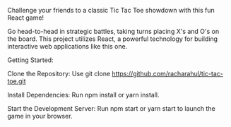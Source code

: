 Challenge your friends to a classic Tic Tac Toe showdown with this fun React game!

Go head-to-head in strategic battles, taking turns placing X's and O's on the board. This project utilizes React, a powerful technology for building interactive web applications like this one.

Getting Started:

Clone the Repository: Use git clone https://github.com/racharahul/tic-tac-toe.git

Install Dependencies: Run npm install or yarn install.

Start the Development Server: Run npm start or yarn start to launch the game in your browser.

